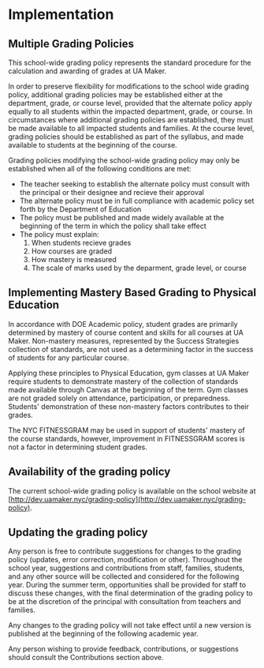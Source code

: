 # Implementation

## Multiple Grading Policies

This school-wide grading policy represents the standard procedure for the calculation and awarding of grades at UA Maker.

In order to preserve flexibility for modifications to the school wide grading policy, additional grading policies may be established either at the department, grade, or course level, provided that the alternate policy apply equally to all students within the impacted department, grade, or course. In circumstances where additional grading policies are established, they must be made available to all impacted students and families. At the course level, grading policies should be established as part of the syllabus, and made available to students at the beginning of the course.

Grading policies modifying the school-wide grading policy may only be established when all of the following conditions are met:

* The teacher seeking to establish the alternate policy must consult with the principal or their designee and recieve their approval
* The alternate policy must be in full compliance with academic policy set forth by the Department of Education
* The policy must be published and made widely available at the beginning of the term in which the policy shall take effect
* The policy must explain:
  1. When students recieve grades
  2. How courses are graded
  3. How mastery is measured
  4. The scale of marks used by the deparment, grade level, or course

## Implementing Mastery Based Grading to Physical Education

In accordance with DOE Academic policy, student grades are primarily determined by mastery of course content and skills for all courses at UA Maker. Non-mastery measures, represented by the Success Strategies collection of standards, are not used as a determining factor in the success of students for any particular course.

Applying these principles to Physical Education, gym classes at UA Maker require students to demonstrate mastery of the collection of standards made available through Canvas at the beginning of the term. Gym classes are not graded solely on attendance, participation, or preparedness. Students' demonstration of these non-mastery factors contributes to their grades.

The NYC FITNESSGRAM may be used in support of students' mastery of the course standards, however, improvement in FITNESSGRAM scores is not a factor in determining student grades.

## Availability of the grading policy

The current school-wide grading policy is available on the school website at [http://dev.uamaker.nyc/grading-policy](http://dev.uamaker.nyc/grading-policy).

## Updating the grading policy

Any person is free to contribute suggestions for changes to the grading policy (updates, error correction, modification or other). Throughout the school year, suggestions and contributions from staff, families, students, and any other source will be collected and considered for the following year. During the summer term, opportunities shall be provided for staff to discuss these changes, with the final determination of the grading policy to be at the discretion of the principal with consultation from teachers and families.

Any changes to the grading policy will not take effect until a new version is published at the beginning of the following academic year.

Any person wishing to provide feedback, contributions, or suggestions should consult the Contributions section above.

